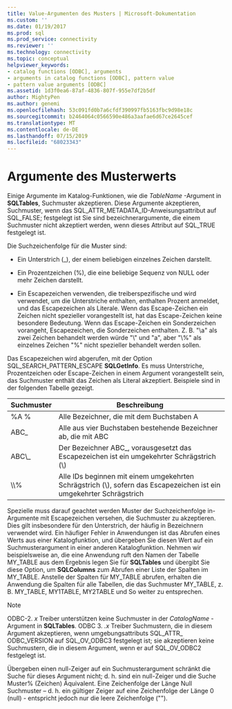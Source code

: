 ```yaml
---
title: Value-Argumenten des Musters | Microsoft-Dokumentation
ms.custom: ''
ms.date: 01/19/2017
ms.prod: sql
ms.prod_service: connectivity
ms.reviewer: ''
ms.technology: connectivity
ms.topic: conceptual
helpviewer_keywords:
- catalog functions [ODBC], arguments
- arguments in catalog functions [ODBC], pattern value
- pattern value arguments [ODBC]
ms.assetid: 1d3f0ea6-87af-4836-807f-955e7df2b5df
author: MightyPen
ms.author: genemi
ms.openlocfilehash: 53c091fd0b7a6cfdf390997fb5163fbc9d98e18c
ms.sourcegitcommit: b2464064c0566590e486a3aafae6d67ce2645cef
ms.translationtype: MT
ms.contentlocale: de-DE
ms.lasthandoff: 07/15/2019
ms.locfileid: "68023343"
---
```

# <a name="pattern-value-arguments"></a>Argumente des Musterwerts
Einige Argumente im Katalog-Funktionen, wie die *TableName* -Argument in **SQLTables**, Suchmuster akzeptieren. Diese Argumente akzeptieren, Suchmuster, wenn das SQL_ATTR_METADATA_ID-Anweisungsattribut auf SQL_FALSE; festgelegt ist Sie sind bezeichnerargumente, die einem Suchmuster nicht akzeptiert werden, wenn dieses Attribut auf SQL_TRUE festgelegt ist.  
  
 Die Suchzeichenfolge für die Muster sind:  
  
-   Ein Unterstrich (_), der einem beliebigen einzelnes Zeichen darstellt.  
  
-   Ein Prozentzeichen (%), die eine beliebige Sequenz von NULL oder mehr Zeichen darstellt.  
  
-   Ein Escapezeichen verwenden, die treiberspezifische und wird verwendet, um die Unterstriche enthalten, enthalten Prozent anmeldet, und das Escapezeichen als Literale. Wenn das Escape-Zeichen ein Zeichen nicht spezieller vorangestellt ist, hat das Escape-Zeichen keine besondere Bedeutung. Wenn das Escape-Zeichen ein Sonderzeichen vorangeht, Escapezeichen, die Sonderzeichen enthalten. Z. B. "\a" als zwei Zeichen behandelt werden würde "\\" und "a", aber "\\%" als einzelnes Zeichen "%" nicht spezieller behandelt werden sollen.  
  
 Das Escapezeichen wird abgerufen, mit der Option SQL_SEARCH_PATTERN_ESCAPE **SQLGetInfo**. Es muss Unterstriche, Prozentzeichen oder Escape-Zeichen in einem Argument vorangestellt sein, das Suchmuster enthält das Zeichen als Literal akzeptiert. Beispiele sind in der folgenden Tabelle gezeigt.  
  
|Suchmuster|Beschreibung|  
|--------------------|-----------------|  
|%A %|Alle Bezeichner, die mit dem Buchstaben A|  
|ABC_|Alle aus vier Buchstaben bestehende Bezeichner ab, die mit ABC|  
|ABC\\_|Der Bezeichner ABC_, vorausgesetzt das Escapezeichen ist ein umgekehrter Schrägstrich (\\)|  
|\\\\%|Alle IDs beginnen mit einem umgekehrten Schrägstrich (\\), sofern das Escapezeichen ist ein umgekehrter Schrägstrich|  
  
 Spezielle muss darauf geachtet werden Muster der Suchzeichenfolge in-Argumente mit Escapezeichen versehen, die Suchmuster zu akzeptieren. Dies gilt insbesondere für den Unterstrich, der häufig in Bezeichnern verwendet wird. Ein häufiger Fehler in Anwendungen ist das Abrufen eines Werts aus einer Katalogfunktion, und übergeben Sie diesen Wert auf ein Suchmusterargument in einer anderen Katalogfunktion. Nehmen wir beispielsweise an, die eine Anwendung ruft den Namen der Tabelle MY_TABLE aus dem Ergebnis legen Sie für **SQLTables** und übergibt Sie diese Option, um **SQLColumns** zum Abrufen einer Liste der Spalten im MY_TABLE. Anstelle der Spalten für MY_TABLE abrufen, erhalten die Anwendung die Spalten für alle Tabellen, die das Suchmuster MY_TABLE, z. B. MY_TABLE, MY1TABLE, MY2TABLE und So weiter zu entsprechen.  
  
> [!NOTE]
>  ODBC-2. *x* Treiber unterstützen keine Suchmuster in der *CatalogName* -Argument in **SQLTables**. ODBC 3. *.x* Treiber Suchmustern, die in diesem Argument akzeptieren, wenn umgebungsattributs SQL_ATTR_ ODBC_VERSION auf SQL_OV_ODBC3 festgelegt ist; sie akzeptieren keine Suchmustern, die in diesem Argument, wenn er auf SQL_OV_ODBC2 festgelegt ist.  
  
 Übergeben einen null-Zeiger auf ein Suchmusterargument schränkt die Suche für dieses Argument nicht; d. h. sind ein null-Zeiger und die Suche Muster% (Zeichen) Äquivalent. Eine Zeichenfolge der Länge Null Suchmuster – d. h. ein gültiger Zeiger auf eine Zeichenfolge der Länge 0 (null) - entspricht jedoch nur die leere Zeichenfolge ("").
